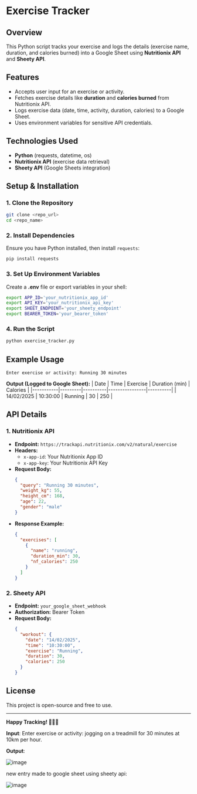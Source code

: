 # Exercise Tracker

## Overview
This Python script tracks your exercise and logs the details (exercise name, duration, and calories burned) into a Google Sheet using **Nutritionix API** and **Sheety API**.

## Features
- Accepts user input for an exercise or activity.
- Fetches exercise details like **duration** and **calories burned** from Nutritionix API.
- Logs exercise data (date, time, activity, duration, calories) to a Google Sheet.
- Uses environment variables for sensitive API credentials.

## Technologies Used
- **Python** (requests, datetime, os)
- **Nutritionix API** (exercise data retrieval)
- **Sheety API** (Google Sheets integration)

## Setup & Installation
### 1. Clone the Repository
```bash
git clone <repo_url>
cd <repo_name>
```

### 2. Install Dependencies
Ensure you have Python installed, then install `requests`:
```bash
pip install requests
```

### 3. Set Up Environment Variables
Create a **.env** file or export variables in your shell:
```bash
export APP_ID='your_nutritionix_app_id'
export API_KEY='your_nutritionix_api_key'
export SHEET_ENDPOINT='your_sheety_endpoint'
export BEARER_TOKEN='your_bearer_token'
```

### 4. Run the Script
```bash
python exercise_tracker.py
```

## Example Usage
```
Enter exercise or activity: Running 30 minutes
```
**Output (Logged to Google Sheet):**
| Date       | Time     | Exercise | Duration (min) | Calories |
|-----------|---------|----------|----------------|----------|
| 14/02/2025 | 10:30:00 | Running  | 30             | 250      |

## API Details
### **1. Nutritionix API**
- **Endpoint:** `https://trackapi.nutritionix.com/v2/natural/exercise`
- **Headers:**
  - `x-app-id`: Your Nutritionix App ID
  - `x-app-key`: Your Nutritionix API Key
- **Request Body:**
  ```json
  {
    "query": "Running 30 minutes",
    "weight_kg": 55,
    "height_cm": 168,
    "age": 22,
    "gender": "male"
  }
  ```
- **Response Example:**
  ```json
  {
    "exercises": [
      {
        "name": "running",
        "duration_min": 30,
        "nf_calories": 250
      }
    ]
  }
  ```

### **2. Sheety API**
- **Endpoint:** `your_google_sheet_webhook`
- **Authorization:** Bearer Token
- **Request Body:**
  ```json
  {
    "workout": {
      "date": "14/02/2025",
      "time": "10:30:00",
      "exercise": "Running",
      "duration": 30,
      "calories": 250
    }
  }
  ```

## License
This project is open-source and free to use.

---
**Happy Tracking! 🏃‍♂️🔥**



**Input**: Enter exercise or activity: jogging on a treadmill for 30 minutes at 10km per hour. 

**Output**:

![image](https://github.com/user-attachments/assets/202a3f04-437c-4ddd-a49d-22cf2a5e1831)

new entry made to google sheet using sheety api:

![image](https://github.com/user-attachments/assets/66da031e-8da0-4b9d-a311-6ca2df78c498)
